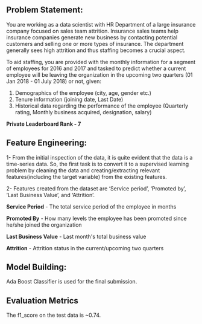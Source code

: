 ## Problem Statement:

You are working as a data scientist with HR Department of a large insurance company focused on sales team attrition. Insurance sales teams help insurance companies generate new business by contacting potential customers and selling one or more types of insurance. The department generally sees high attrition and thus staffing becomes a crucial aspect. 

To aid staffing, you are provided with the monthly information for a segment of employees for 2016 and 2017 and tasked to predict whether a current employee will be leaving the organization in the upcoming two quarters (01 Jan 2018 - 01 July 2018) or not, given:

1. Demographics of the employee (city, age, gender etc.)
2. Tenure information (joining date, Last Date)
3. Historical data regarding the performance of the employee (Quarterly rating, Monthly business acquired, designation, salary)

**Private Leaderboard Rank - 7**

## Feature Engineering:

1- From the initial inspection of the data, it is quite evident that the data is a time-series data. So, the first task is to convert it to a supervised learning problem by cleaning the data and creating/extracting relevant features(including the target variable) from the existing features.

2- Features created from the dataset are ‘Service period’, ‘Promoted by’, ‘Last Business Value’, and ‘Attrition’.

**Service Period** - The total service period of the employee in months

**Promoted By** - How many levels the employee has been promoted since he/she joined the organization

**Last Business Value** - Last month's total business value

**Attrition** - Attrition status in the current/upcoming two quarters

## Model Building:

Ada Boost Classifier is used for the final submission.

## Evaluation Metrics

The f1_score on the test data is ~0.74.
